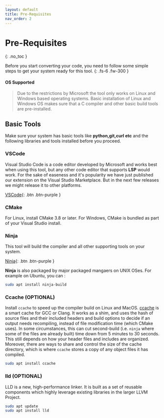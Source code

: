 ```yaml
---
layout: default
title: Pre-Requisites
nav_order: 2
---
```


# Pre-Requisites
{: .no_toc }

Before you start converting your code, you need to follow some simple steps to get your system ready for this tool.
{: .fs-6 .fw-300 }

#### [](#header-4) OS Supported

> Due to the restrictions by Microsoft the tool only works on Linux and Windows based operating systems.
> Basic installation of Linux and Windows OS makes sure that a C compiler and other basic build tools are pre-installed.

## [](#header-2) Basic Tools

Make sure your system has basic tools like **python,git,curl etc** and the following libraries and tools installed before you proceed.

### [](#header-3)VSCode
Visual Studio Code is a code editor developed by Microsoft and works best when using this tool, but any other code editor that supports **LSP** would work. For the sake of easeness and it's popularity we have just published our extension on the Visual Studio Marketplace. But in the next few releases we might release it to other platforms.

[VSCode](https://code.visualstudio.com/download){: .btn .btn-purple }

### [](#header-3)CMake

For Linux, install CMake 3.8 or later. For Windows, CMake is bundled as part of your Visual Studio install.

### [](#header-3)Ninja

This tool will build the compiler and all other supporting tools on your system.

[Ninja](https://github.com/ninja-build/ninja/releases){: .btn .btn-purple }

**Ninja** is also packaged by major packaged mangaers on UNIX OSes. For example on Ubuntu, you can :

```sh
sudo apt install ninja-build
```

### [](#header-3)Ccache (OPTIONAL)
Install `ccache` to speed up the compiler build on Linux and
MacOS. [ ccache](https://ccache.samba.org) is a smart cache for GCC or Clang. It
works as a shim, and uses the hash of source files and their included headers
and build options to decide if an output needs recompiling, instead of file
modification time (which CMake uses). In some circumstances, this can cut
second-build (i.e. `ninja` where some of the files are already built) time down
from 5 minutes to 30 seconds. This still depends on how your header files and
includes are organized. Moreover, there are ways to share and control the size
of the cache directory, which is where `ccache` stores a copy of any object
files it has compiled.

```sh
sudo apt install ccache
```

### [](#header-3)lld (OPTIONAL)
LLD is a new, high-performance linker. It is built as a set of reusable components which highly leverage existing libraries in the larger LLVM Project. 


```sh
sudo apt update
sudo apt install lld
```